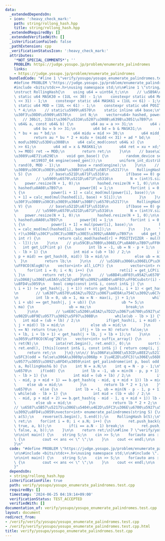 ```yaml
---
data:
  _extendedDependsOn:
  - icon: ':heavy_check_mark:'
    path: string/rollong_hash.hpp
    title: string/rollong_hash.hpp
  _extendedRequiredBy: []
  _extendedVerifiedWith: []
  _isVerificationFailed: false
  _pathExtension: cpp
  _verificationStatusIcon: ':heavy_check_mark:'
  attributes:
    '*NOT_SPECIAL_COMMENTS*': ''
    PROBLEM: https://judge.yosupo.jp/problem/enumerate_palindromes
    links:
    - https://judge.yosupo.jp/problem/enumerate_palindromes
  bundledCode: "#line 1 \"verify/yosupo/yosupo_enumerate_palindromes.test.cpp\"\n\
    #define PROBLEM \"https://judge.yosupo.jp/problem/enumerate_palindromes\"\n\n\
    #include <bits/stdc++.h>\nusing namespace std;\n\n#line 1 \"string/rollong_hash.hpp\"\
    \nstruct RollingHash{\n    using u64 = uint64_t;\n\n    // \u5B9A\u6570\n    constexpr\
    \ static u64 MASK30 = (1UL << 30) - 1;\n    constexpr static u64 MASK31 = (1UL\
    \ << 31) - 1;\n    constexpr static u64 MASK61 = (1UL << 61) - 1;\n    constexpr\
    \ static u64 MOD = (1UL << 61) - 1;\n    constexpr static u64 POSITIVIZER = MOD\
    \ * 4;\n\n    // static\u5909\u6570\n    static inline u64 base;\n\n    // \u30E1\
    \u30F3\u30D0\u5909\u6570\n    int N;\n    vector<u64> hashed, power;\n    \n \
    \   // 30bit, 31bit\u3067\u533A\u5207\u308B\u639B\u3051\u7B97\n    u64 mul(const\
    \ u64& a, const u64& b) {\n        u64 au = a >> 31;\n        u64 ad = a & MASK31;\n\
    \        u64 bu = b >> 31;\n        u64 bd = b & MASK31;\n        u64 mid = ad\
    \ * bu + au * bd;\n        u64 midu = mid >> 30;\n        u64 midd = mid & MASK30;\n\
    \        return au * bu * 2 + midu + (midd << 31) + ad * bd;\n    }\n\n    //\
    \ mod\u3092\u53D6\u308B\n    u64 calc_mod(const u64& x) {\n        u64 xu = x\
    \ >> 61;\n        u64 xd = x & MASK61;\n        u64 ret = xu + xd;\n        if(ret\
    \ >= MOD) ret -= MOD;\n        return ret;\n    }\n\n    // base\u3092[0, MOD)\u304B\
    \u3089\u4E71\u629E\n    void gen_base() {\n        random_device seed_gen;\n \
    \       mt19937_64 engine(seed_gen());\n        uniform_int_distribution<u64>\
    \ rand(0, MOD - 1);\n        base = rand(engine);\n    }\n\n    // \u30B3\u30F3\
    \u30B9\u30C8\u30E9\u30AF\u30BF(\u6587\u5B57\u5217)\n    RollingHash(const string&\
    \ S) {\n        // base\u521D\u671F\u5316\n        if(base == 0) gen_base();\n\
    \n        // \u5909\u6570\u521D\u671F\u5316\n        N = (int)S.size();\n    \
    \    power.resize(N + 1, 0);\n        hashed.resize(N + 1, 0);\n\n        // power,\
    \ hashed\u8A08\u7B97\n        power[0] = 1;\n        for(int i = 0; i < N; i++)\
    \ {\n            power[i + 1] = calc_mod(mul(power[i], base));\n            hashed[i\
    \ + 1] = calc_mod(mul(hashed[i], base) + S[i]);\n        }\n    }\n    // \u30B3\
    \u30F3\u30B9\u30C8\u30E9\u30AF\u30BF(\u6570\u5217)\n    RollingHash(const vector<int>&\
    \ V) {\n        // base\u521D\u671F\u5316\n        if(base == 0) gen_base();\n\
    \n        // \u5909\u6570\u521D\u671F\u5316\n        N = (int)V.size();\n    \
    \    power.resize(N + 1, 0);\n        hashed.resize(N + 1, 0);\n\n        // power,\
    \ hashed\u8A08\u7B97\n        power[0] = 1;\n        for(int i = 0; i < N; i++)\
    \ {\n            power[i + 1] = mul(power[i], base);\n            hashed[i + 1]\
    \ = calc_mod(mul(hashed[i], base) + V[i]);\n        }\n    }\n    \n    // [l,\
    \ r)\u306E\u30CF\u30C3\u30B7\u30E5\u3092\u8A08\u7B97\n    u64 get_hash(int l,\
    \ int r) {\n        return calc_mod(hashed[r] + POSITIVIZER - mul(hashed[l], power[r\
    \ - l]));\n    }\n\n    // p\u59CB\u70B9\u306ELCP\u8A08\u7B97\uFF0CO(logN)\n \
    \   int get_LCP(int p) {\n        int lb = -1, ub = N - p + 1;\n        while(ub\
    \ - lb > 1) {\n            int mid = (ub + lb) / 2;\n            if(get_hash(p,\
    \ p + mid) == get_hash(0, mid)) lb = mid;\n            else ub = mid;\n      \
    \  }\n        return lb;\n    }\n\n    // \u5168\u3066\u306ELCP\u3092\u8FD4\u3059\
    \uFF0CO(NlogN)\n    vector<int> all_LCP() {\n        vector<int> ret(N);\n   \
    \     for(int i = 0; i < N; i++) {\n            ret[i] = get_LCP(i);\n       \
    \ }\n        return ret;\n    }\n\n    // \u6BD4\u8F03\u95A2\u6570\uFF0CO(logN)\u3067\
    i\u3068j\u306E\u63A5\u5C3E\u8F9E\u3092\u6BD4\u8F03\uFF0Csubstr(i) < substr(j)\u3092\
    \u8FD4\u3059\n    bool comp(const int& i, const int& j) {\n        if(get_hash(i,\
    \ i + 1) != get_hash(j, j + 1)) return get_hash(i, i + 1) < get_hash(j, j + 1);\n\
    \n        // \u6307\u6570\u63A2\u7D22\u3067\u4E0A\u754C\u3092\u6C7A\u3081\u308B\
    \n        int lb = 0, ub = 1, ma = N - max(i, j) + 1;\n        while(get_hash(i,\
    \ i + ub) == get_hash(j, j + ub)) {\n            ub *= 5;\n            if(ub >=\
    \ ma) {\n                ub = ma;\n                break;\n            }\n   \
    \     }\n\n        // \u4E8C\u5206\u63A2\u7D22\u3067\u6700\u5927\u5171\u901A\u63A5\
    \u982D\u8F9E\u9577\u3092\u5F97\u308B\n        while(ub - lb > 1) {\n         \
    \   int mid = (ub + lb) / 2;\n            if(get_hash(i, i + mid) == get_hash(j,\
    \ j + mid)) lb = mid;\n            else ub = mid;\n        }\n        if(i + lb\
    \ == N) return true;\n        if(j + lb == N) return false;\n        return get_hash(i\
    \ + lb, i + lb + 1) < get_hash(j + lb, j + lb + 1);\n    }\n\n    // SA\u3092\u8FD4\
    \u3059\uFF0CO(Nlog^2N)\n    vector<int> suffix_array() {\n        vector<int>\
    \ ret(N);\n        iota(ret.begin(), ret.end(), 0);\n        sort(ret.begin(),\
    \ ret.end(), [this](const int& i, const int& j) { return comp(i, j); });\n   \
    \     return ret;\n    }\n};\n\n// b\u306Fa\u306E\u53CD\u8EE2\u5217\uFF0Cp\u4E2D\
    \u5FC3(odd = false\u306A\u3089p\u3068p + 1\u4E2D\u5FC3)\u306E\u56DE\u6587\u306E\
    \u9577\u3055\u3092\u8FD4\u3059\nint get_palindrome(int p, bool odd, RollingHash&\
    \ a, RollingHash& b) {\n    int N = a.N;\n    int q = N - p - 1;\n\n    // \u5947\
    \u6570\n    if(odd) {\n        int lb = -1, ub = min(N - p, p + 1);\n        while(ub\
    \ - lb > 1) {\n            int mid = (ub + lb) / 2;\n            if(a.get_hash(p\
    \ - mid, p + mid + 1) == b.get_hash(q - mid, q + mid + 1)) lb = mid;\n       \
    \     else ub = mid;\n        }\n        return lb * 2 + 1;\n    }\n    // \u5076\
    \u6570\n    else {\n        int lb = -1, ub = min(N - p - 1, p + 1);\n       \
    \ while(ub - lb > 1) {\n            int mid = (lb + ub) / 2;\n            if(a.get_hash(p\
    \ - mid, p + mid + 2) == b.get_hash(q - mid - 1, q + mid + 1)) lb = mid;\n   \
    \         else ub = mid;\n        }\n        return lb * 2 + 2;\n    }\n}\n\n\
    // \u6587\u5B57\u5217S\u306E\u5404\u4E2D\u5FC3\u306E\u6700\u5927\u56DE\u6587\u9577\
    \u3092\u8FD4\u3059\nvector<int> enumerate_palindromes(string S) {\n    RollingHash\
    \ a(S);\n    reverse(S.begin(), S.end());\n    RollingHash b(S);\n\n    vector<int>\
    \ ret;\n    for(int i = 0; i < a.N; i++) {\n        ret.push_back(get_palindrome(i,\
    \ true, a, b));\n        if(i == a.N - 1) break;\n        ret.push_back(get_palindrome(i,\
    \ false, a, b));\n    }\n\n    return ret;\n}\n#line 7 \"verify/yosupo/yosupo_enumerate_palindromes.test.cpp\"\
    \n\nint main() {\n    string S;\n    cin >> S;\n    for(auto ans : enumerate_palindromes(S))\
    \ {\n        cout << ans << \" \";\n    }\n    cout << endl;\n\n    return 0;\n\
    }\n"
  code: "#define PROBLEM \"https://judge.yosupo.jp/problem/enumerate_palindromes\"\
    \n\n#include <bits/stdc++.h>\nusing namespace std;\n\n#include \"../../string/rollong_hash.hpp\"\
    \n\nint main() {\n    string S;\n    cin >> S;\n    for(auto ans : enumerate_palindromes(S))\
    \ {\n        cout << ans << \" \";\n    }\n    cout << endl;\n\n    return 0;\n\
    }"
  dependsOn:
  - string/rollong_hash.hpp
  isVerificationFile: true
  path: verify/yosupo/yosupo_enumerate_palindromes.test.cpp
  requiredBy: []
  timestamp: '2024-06-25 04:19:14+09:00'
  verificationStatus: TEST_ACCEPTED
  verifiedWith: []
documentation_of: verify/yosupo/yosupo_enumerate_palindromes.test.cpp
layout: document
redirect_from:
- /verify/verify/yosupo/yosupo_enumerate_palindromes.test.cpp
- /verify/verify/yosupo/yosupo_enumerate_palindromes.test.cpp.html
title: verify/yosupo/yosupo_enumerate_palindromes.test.cpp
---
```

